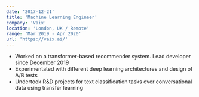 ```yaml
---
date: '2017-12-21'
title: 'Machine Learning Engineer'
company: 'Vaix'
location: 'London, UK / Remote'
range: 'Mar 2019 - Apr 2020'
url: 'https://vaix.ai/'
---
```


- Worked on a transformer-based recommender system. Lead developer since December 2019
- Experimentated with different deep learning architectures and design of A/B tests
- Undertook R&D projects for text classification tasks over conversational data using transfer learning
